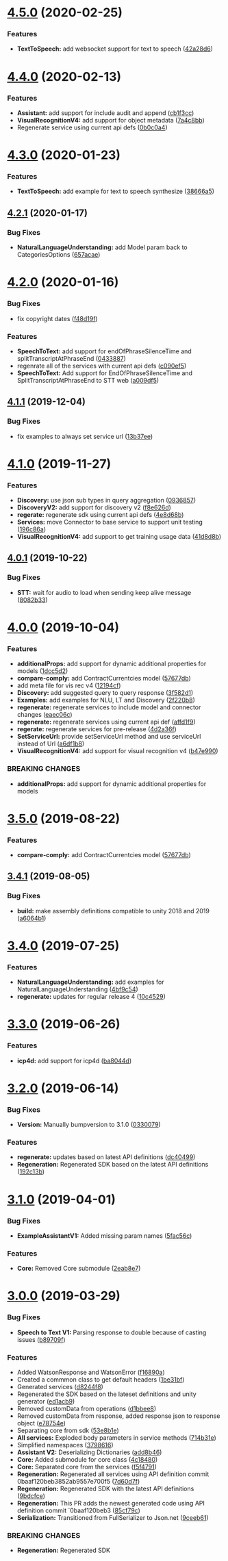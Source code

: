 # [4.5.0](https://github.com/watson-developer-cloud/unity-sdk/compare/v4.4.0...v4.5.0) (2020-02-25)


### Features

* **TextToSpeech:** add websocket support for text to speech ([42a28d6](https://github.com/watson-developer-cloud/unity-sdk/commit/42a28d6fa72a609208e1bd6b157e5b0c428b455b))

# [4.4.0](https://github.com/watson-developer-cloud/unity-sdk/compare/v4.3.0...v4.4.0) (2020-02-13)


### Features

* **Assistant:** add support for include audit and append ([cb1f3cc](https://github.com/watson-developer-cloud/unity-sdk/commit/cb1f3cc2bffba864333326b976c3168d8c19845d))
* **VisualRecognitionV4:** add support for object metadata ([7a4c8bb](https://github.com/watson-developer-cloud/unity-sdk/commit/7a4c8bb503ef342c3305e17283769c6e9a173605))
* Regenerate service using current api defs ([0b0c0a4](https://github.com/watson-developer-cloud/unity-sdk/commit/0b0c0a40ca892bef0b70b2833ff87dd7b8cab9af))

# [4.3.0](https://github.com/watson-developer-cloud/unity-sdk/compare/v4.2.1...v4.3.0) (2020-01-23)


### Features

* **TextToSpeech:** add example for text to speech synthesize ([38666a5](https://github.com/watson-developer-cloud/unity-sdk/commit/38666a52f30088afa33dfd5dfe9cbb67961362dd))

## [4.2.1](https://github.com/watson-developer-cloud/unity-sdk/compare/v4.2.0...v4.2.1) (2020-01-17)


### Bug Fixes

* **NaturalLanguageUnderstanding:** add Model param back to CategoriesOptions ([657acae](https://github.com/watson-developer-cloud/unity-sdk/commit/657acaefc7d1041b0fee2783759dbe7035fa29fa))

# [4.2.0](https://github.com/watson-developer-cloud/unity-sdk/compare/v4.1.1...v4.2.0) (2020-01-16)


### Bug Fixes

* fix copyright dates ([f48d19f](https://github.com/watson-developer-cloud/unity-sdk/commit/f48d19f3836b0d8446870a1a96be56c33ecfdd9d))


### Features

* **SpeechToText:** add support for endOfPhraseSilenceTime and splitTranscriptAtPhraseEnd ([0433887](https://github.com/watson-developer-cloud/unity-sdk/commit/0433887566283fa794491276a4a385db22a6a51e))
* regenrate all of the services with current api defs ([c090ef5](https://github.com/watson-developer-cloud/unity-sdk/commit/c090ef5f0e09767bf9cc1f15d3c3e97db258539f))
* **SpeechToText:** Add support for EndOfPhraseSilenceTime and SplitTranscriptAtPhraseEnd to STT web ([a009df5](https://github.com/watson-developer-cloud/unity-sdk/commit/a009df5b712f24ab285891e1e3af7a284acbfb44))

## [4.1.1](https://github.com/watson-developer-cloud/unity-sdk/compare/v4.1.0...v4.1.1) (2019-12-04)


### Bug Fixes

* fix examples to always set service url ([13b37ee](https://github.com/watson-developer-cloud/unity-sdk/commit/13b37eee23e374598796d7be31f55bdbce08395d))

# [4.1.0](https://github.com/watson-developer-cloud/unity-sdk/compare/v4.0.1...v4.1.0) (2019-11-27)


### Features

* **Discovery:** use json sub types in query aggregation ([0936857](https://github.com/watson-developer-cloud/unity-sdk/commit/0936857832d82dc44ebc945d5c3512a215e7a303))
* **DiscoveryV2:** add support for discovery v2 ([f8e626d](https://github.com/watson-developer-cloud/unity-sdk/commit/f8e626d7e467bb952b8e4d2f91e92ab5ca2130a5))
* **regerate:** regenerate sdk using current api defs ([4e8d68b](https://github.com/watson-developer-cloud/unity-sdk/commit/4e8d68b1d7cdacc7282a1cde80f64cb110ca4716))
* **Services:** move Connector to base service to support unit testing ([196c86a](https://github.com/watson-developer-cloud/unity-sdk/commit/196c86ac3330b9f22b23065672b8643867c4fbea))
* **VisualRecognitionV4:** add support to get training usage data ([41d8d8b](https://github.com/watson-developer-cloud/unity-sdk/commit/41d8d8be06dcba6c9b8878fcc1a9fa362e0b032a))

## [4.0.1](https://github.com/watson-developer-cloud/unity-sdk/compare/v4.0.0...v4.0.1) (2019-10-22)


### Bug Fixes

* **STT:** wait for audio to load when sending keep alive message ([8082b33](https://github.com/watson-developer-cloud/unity-sdk/commit/8082b3354ce76d220e6432378307db1bc0cd3141))

# [4.0.0](https://github.com/watson-developer-cloud/unity-sdk/compare/v3.5.0...v4.0.0) (2019-10-04)


### Features

* **additionalProps:** add support for dynamic additional properties for models ([1dcc5d2](https://github.com/watson-developer-cloud/unity-sdk/commit/1dcc5d2))
* **compare-comply:** add ContractCurrentcies model ([57677db](https://github.com/watson-developer-cloud/unity-sdk/commit/57677db))
* add meta file for vis rec v4 ([12194cf](https://github.com/watson-developer-cloud/unity-sdk/commit/12194cf))
* **Discovery:** add suggested query to query response ([3f582d1](https://github.com/watson-developer-cloud/unity-sdk/commit/3f582d1))
* **Examples:** add examples for NLU, LT and Discovery ([2f220b8](https://github.com/watson-developer-cloud/unity-sdk/commit/2f220b8))
* **regenerate:** regenerate services to include model and connector changes ([eaec06c](https://github.com/watson-developer-cloud/unity-sdk/commit/eaec06c))
* **regenerate:** regenerate services using current api def ([affd1f9](https://github.com/watson-developer-cloud/unity-sdk/commit/affd1f9))
* **regerate:** regenerate services for pre-release ([4d2a36f](https://github.com/watson-developer-cloud/unity-sdk/commit/4d2a36f))
* **SetServiceUrl:** provide setServiceUrl method and use serviceUrl instead of Url ([a6df1b8](https://github.com/watson-developer-cloud/unity-sdk/commit/a6df1b8))
* **VisualRecognitionV4:** add support for visual recognition v4 ([b47e990](https://github.com/watson-developer-cloud/unity-sdk/commit/b47e990))


### BREAKING CHANGES

* **additionalProps:** add support for dynamic additional properties for models

# [3.5.0](https://github.com/watson-developer-cloud/unity-sdk/compare/v3.4.1...v3.5.0) (2019-08-22)


### Features

* **compare-comply:** add ContractCurrentcies model ([57677db](https://github.com/watson-developer-cloud/unity-sdk/commit/57677db))

## [3.4.1](https://github.com/watson-developer-cloud/unity-sdk/compare/v3.4.0...v3.4.1) (2019-08-05)


### Bug Fixes

* **build:** make assembly definitions compatible to unity 2018 and 2019 ([a6064b1](https://github.com/watson-developer-cloud/unity-sdk/commit/a6064b1))

# [3.4.0](https://github.com/watson-developer-cloud/unity-sdk/compare/v3.3.0...v3.4.0) (2019-07-25)


### Features

* **NaturalLanguageUnderstanding:** add examples for NaturalLanguageUnderstanding ([4bf9c54](https://github.com/watson-developer-cloud/unity-sdk/commit/4bf9c54))
* **regenerate:** updates for regular release 4 ([10c4529](https://github.com/watson-developer-cloud/unity-sdk/commit/10c4529))

# [3.3.0](https://github.com/watson-developer-cloud/unity-sdk/compare/v3.2.0...v3.3.0) (2019-06-26)


### Features

* **icp4d:** add support for icp4d ([ba8044d](https://github.com/watson-developer-cloud/unity-sdk/commit/ba8044d))

# [3.2.0](https://github.com/watson-developer-cloud/unity-sdk/compare/v3.1.0...v3.2.0) (2019-06-14)


### Bug Fixes

* **Version:** Manually bumpversion to 3.1.0 ([0330079](https://github.com/watson-developer-cloud/unity-sdk/commit/0330079))


### Features

* **regenerate:** updates based on latest API definitions ([dc40499](https://github.com/watson-developer-cloud/unity-sdk/commit/dc40499))
* **Regeneration:** Regenerated SDK based on the latest API definitions ([192c13b](https://github.com/watson-developer-cloud/unity-sdk/commit/192c13b))

# [3.1.0](https://github.com/watson-developer-cloud/unity-sdk/compare/v3.0.0...v3.1.0) (2019-04-01)


### Bug Fixes

* **ExampleAssistantV1:** Added missing param names ([5fac56c](https://github.com/watson-developer-cloud/unity-sdk/commit/5fac56c))


### Features

* **Core:** Removed Core submodule ([2eab8e7](https://github.com/watson-developer-cloud/unity-sdk/commit/2eab8e7))

# [3.0.0](https://github.com/watson-developer-cloud/unity-sdk/compare/v2.15.3...v3.0.0) (2019-03-29)


### Bug Fixes

* **Speech to Text V1:** Parsing response to double because of casting issues ([b89709f](https://github.com/watson-developer-cloud/unity-sdk/commit/b89709f))


### Features

* Added WatsonResponse and WatsonError ([f16890a](https://github.com/watson-developer-cloud/unity-sdk/commit/f16890a))
* Created a commmon class to get default headers ([1be31bf](https://github.com/watson-developer-cloud/unity-sdk/commit/1be31bf))
* Generated services ([d8244f8](https://github.com/watson-developer-cloud/unity-sdk/commit/d8244f8))
* Regenerated the SDK based on the lateset definitions and unity generator ([ed1acb9](https://github.com/watson-developer-cloud/unity-sdk/commit/ed1acb9))
* Removed customData from operations ([d1bbee8](https://github.com/watson-developer-cloud/unity-sdk/commit/d1bbee8))
* Removed customData from response, added response json to response object ([e78754e](https://github.com/watson-developer-cloud/unity-sdk/commit/e78754e))
* Separating core from sdk ([53e8b1e](https://github.com/watson-developer-cloud/unity-sdk/commit/53e8b1e))
* **All services:** Exploded body parameters in service methods ([714b31e](https://github.com/watson-developer-cloud/unity-sdk/commit/714b31e))
* Simplified namespaces ([3798616](https://github.com/watson-developer-cloud/unity-sdk/commit/3798616))
* **Assistant V2:** Deserializing Dictionaries ([add8b46](https://github.com/watson-developer-cloud/unity-sdk/commit/add8b46))
* **Core:** Added submodule for core class ([4c18480](https://github.com/watson-developer-cloud/unity-sdk/commit/4c18480))
* **Core:** Separated core from the services ([f5f4791](https://github.com/watson-developer-cloud/unity-sdk/commit/f5f4791))
* **Regeneration:** Regenerated all services using API definition commit 0baaf120beb3852ab9557e700f5 ([7d60d7f](https://github.com/watson-developer-cloud/unity-sdk/commit/7d60d7f))
* **Regeneration:** Regenerated SDK with the latest API definitions ([9bdcfce](https://github.com/watson-developer-cloud/unity-sdk/commit/9bdcfce))
* **Regeneration:** This PR adds the newest generated code using API definition commit `0baaf120beb3 ([85cf79c](https://github.com/watson-developer-cloud/unity-sdk/commit/85cf79c))
* **Serialization:** Transitioned from FullSerializer to Json.net ([9ceeb61](https://github.com/watson-developer-cloud/unity-sdk/commit/9ceeb61))


### BREAKING CHANGES

* **Regeneration:** Regenerated SDK
